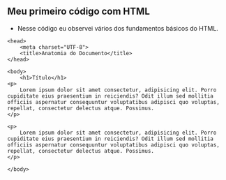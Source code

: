## Meu primeiro código com HTML
 - Nesse código eu observei vários dos fundamentos básicos do HTML.

<!DOCTYPE html>
<html>
    
    <head>
        <meta charset="UTF-8">
        <title>Anatomia do Documento</title>
    </head>
    
    <body>
        <h1>Título</h1>
    <p>
        Lorem ipsum dolor sit amet consectetur, adipisicing elit. Porro cupiditate eius praesentium in reiciendis? Odit illum sed mollitia officiis aspernatur consequuntur voluptatibus adipisci quo voluptas, repellat, consectetur delectus atque. Possimus.
    </p>

    <p>
        Lorem ipsum dolor sit amet consectetur, adipisicing elit. Porro cupiditate eius praesentium in reiciendis? Odit illum sed mollitia officiis aspernatur consequuntur voluptatibus adipisci quo voluptas, repellat, consectetur delectus atque. Possimus.
    </p>

    </body>
</html>

